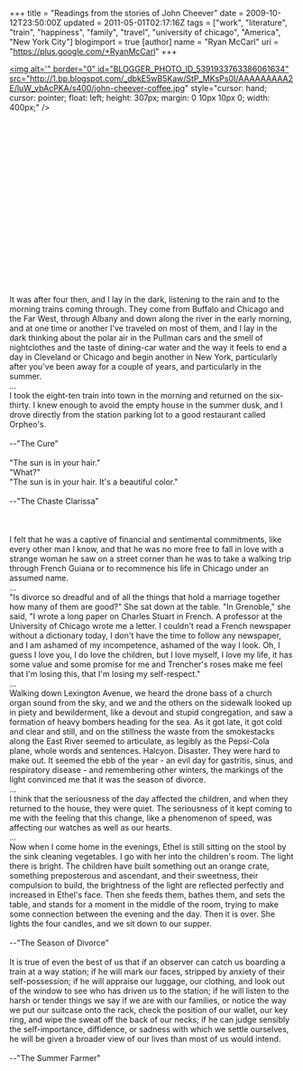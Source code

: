 +++
title = "Readings from the stories of John Cheever"
date = 2009-10-12T23:50:00Z
updated = 2011-05-01T02:17:16Z
tags = ["work", "literature", "train", "happiness", "family", "travel", "university of chicago", "America", "New York City"]
blogimport = true
[author]
	name = "Ryan McCarl"
	uri = "https://plus.google.com/+RyanMcCarl"
+++

<a href="http://1.bp.blogspot.com/_dbkE5wB5Kaw/StP_MKsPs0I/AAAAAAAAA2E/luW_vbAcPKA/s1600-h/john-cheever-coffee.jpg" onblur="try {parent.deselectBloggerImageGracefully();} catch(e) {}"><img alt='" border="0" id="BLOGGER_PHOTO_ID_5391933763386061634" src="http://1.bp.blogspot.com/_dbkE5wB5Kaw/StP_MKsPs0I/AAAAAAAAA2E/luW_vbAcPKA/s400/john-cheever-coffee.jpg" style="cursor: hand; cursor: pointer; float: left; height: 307px; margin: 0 10px 10px 0; width: 400px;" /></a><br /><br /><br /><br /><br /><br /><br /><br /><br /><br /><br /><br /><br /><br /><br /><br /><br /><br /><br /><br />It was after four then, and I lay in the dark, listening to the rain and to the morning trains coming through.  They come from Buffalo and Chicago and the Far West, through Albany and down along the river in the early morning, and at one time or another I've traveled on most of them, and I lay in the dark thinking about the polar air in the Pullman cars and the smell of nightclothes and the taste of dining-car water and the way it feels to end a day in Cleveland or Chicago and begin another in New York, particularly after you've been away for a couple of years, and particularly in the summer.<br />...<br />I took the eight-ten train into town in the morning and returned on the six-thirty.  I knew enough to avoid the empty house in the summer dusk, and I drove directly from the station parking lot to a good restaurant called Orpheo's.<br /><br />--"The Cure"<br /><br />"The sun is in your hair."<br />"What?"<br />"The sun is in your hair.  It's a beautiful color."<br /><br />--"The Chaste Clarissa"<br /><br /><a name='more'></a><br /><br />I felt that he was a captive of financial and sentimental commitments, like every other man I know, and that he was no more free to fall in love with a strange woman he saw on a street corner than he was to take a walking trip through French Guiana or to recommence his life in Chicago under an assumed name.<br />...<br />"Is divorce so dreadful and of all the things that hold a marriage together how many of them are good?" She sat down at the table.  "In Grenoble," she said, "I wrote a long paper on Charles Stuart in French.  A professor at the University of Chicago wrote me a letter.  I couldn't read a French newspaper without a dictionary today, I don't have the time to follow any newspaper, and I am ashamed of my incompetence, ashamed of the way I look.  Oh, I guess I love you, I do love the children, but I love myself, I love my life, it has some value and some promise for me and Trencher's roses make me feel that I'm losing this, that I'm losing my self-respect."<br />...<br />Walking down Lexington Avenue, we heard the drone bass of a church organ sound from the sky, and we and the others on the sidewalk looked up in piety and bewilderment, like a devout and stupid congregation, and saw a formation of heavy bombers heading for the sea.  As it got late, it got cold and clear and still, and on the stillness the waste from the smokestacks along the East River seemed to articulate, as legibly as the Pepsi-Cola plane, whole words and sentences.  Halcyon.  Disaster.  They were hard to make out.  It seemed the ebb of the year - an evil day for gastritis, sinus, and respiratory disease - and remembering other winters, the markings of the light convinced me that it was the season of divorce.<br />...<br />I think that the seriousness of the day affected the children, and when they returned to the house, they were quiet.  The seriousness of it kept coming to me with the feeling that this change, like a phenomenon of speed, was affecting our watches as well as our hearts.<br />...<br />Now when I come home in the evenings, Ethel is still sitting on the stool by the sink cleaning vegetables.  I go with her into the children's room.  The light there is bright.  The children have built something out an orange crate, something preposterous and ascendant, and their sweetness, their compulsion to build, the brightness of the light are reflected perfectly and increased in Ethel's face.  Then she feeds them, bathes them, and sets the table, and stands for a moment in the middle of the room, trying to make some connection between the evening and the day.  Then it is over.  She lights the four candles, and we sit down to our supper.<br /><br />--"The Season of Divorce"<br /><br />It is true of even the best of us that if an observer can catch us boarding a train at a way station; if he will mark our faces, stripped by anxiety of their self-possession; if he will appraise our luggage, our clothing, and look out of the window to see who has driven us to the station; if he will listen to the harsh or tender things we say if we are with our families, or notice the way we put our suitcase onto the rack, check the position of our wallet, our key ring, and wipe the sweat off the back of our necks; if he can judge sensibly the self-importance, diffidence, or sadness with which we settle ourselves, he will be given a broader view of our lives than most of us would intend.<br /><br />--"The Summer Farmer"
